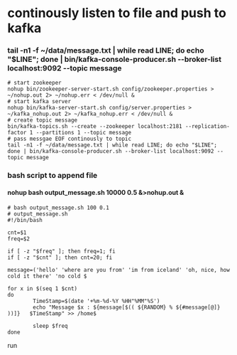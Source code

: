 # continously listen to file and push to kafka
### tail -n1 -f ~/data/message.txt | while read LINE; do echo "$LINE"; done | bin/kafka-console-producer.sh --broker-list localhost:9092 --topic message

```
# start zookeeper
nohup bin/zookeeper-server-start.sh config/zookeeper.properties > ~/nohup.out 2> ~/nohup.err < /dev/null &
# start kafka server
nohup bin/kafka-server-start.sh config/server.properties > ~/kafka_nohup.out 2> ~/kafka_nohup.err < /dev/null &
# create topic message 
bin/kafka-topics.sh --create --zookeeper localhost:2181 --replication-factor 1 --partitions 1 --topic message
# pass messgae EOF continously to topic
tail -n1 -f ~/data/message.txt | while read LINE; do echo "$LINE"; done | bin/kafka-console-producer.sh --broker-list localhost:9092 --topic message
```

### bash script to append file 
#### nohup bash output_message.sh 10000 0.5 &>nohup.out &
```
# bash output_message.sh 100 0.1
# output_message.sh 
#!/bin/bash

cnt=$1
freq=$2

if [ -z "$freq" ]; then freq=1; fi
if [ -z "$cnt" ]; then cnt=20; fi

message=('hello' 'where are you from' 'im from iceland' 'oh, nice, how cold it there' 'no cold $

for x in $(seq 1 $cnt)
do
        TimeStamp=$(date '+%m-%d-%Y %HH"%MM"%S')
        echo "Message $x : ${message[$(( ${RANDOM} % ${#message[@]} ))]}   $TimeStamp" >> /home$

        sleep $freq
done

```
run

